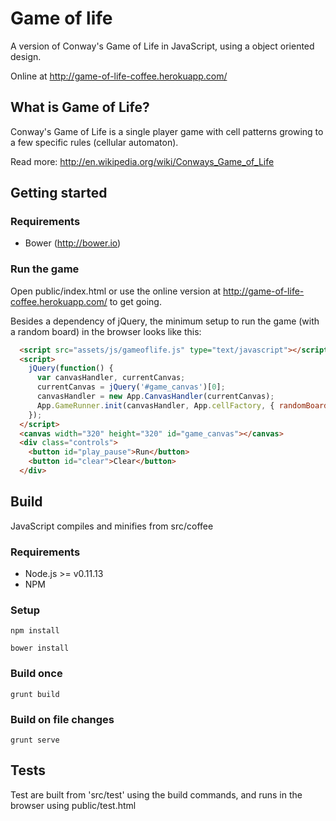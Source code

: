 # Game of life

A version of Conway's Game of Life in JavaScript, using a object oriented design.

Online at http://game-of-life-coffee.herokuapp.com/

## What is Game of Life?

  Conway's Game of Life is a single player game with cell patterns growing to a few specific rules (cellular automaton).

  Read more: http://en.wikipedia.org/wiki/Conways_Game_of_Life

## Getting started

### Requirements

  * Bower (http://bower.io)

### Run the game

Open public/index.html or use the online version at http://game-of-life-coffee.herokuapp.com/ to get going.

Besides a dependency of jQuery, the minimum setup to run the game (with a random board) in the browser looks like this:

```html
  <script src="assets/js/gameoflife.js" type="text/javascript"></script>
  <script>
    jQuery(function() {
      var canvasHandler, currentCanvas;
      currentCanvas = jQuery('#game_canvas')[0];
      canvasHandler = new App.CanvasHandler(currentCanvas);
      App.GameRunner.init(canvasHandler, App.cellFactory, { randomBoard: true});
    });
  </script>
  <canvas width="320" height="320" id="game_canvas"></canvas>
  <div class="controls">
    <button id="play_pause">Run</button>
    <button id="clear">Clear</button>
  </div>
```

## Build

JavaScript compiles and minifies from src/coffee

### Requirements

  * Node.js >= v0.11.13
  * NPM

### Setup

    npm install

    bower install

### Build once

    grunt build

### Build on file changes

    grunt serve

## Tests

Test are built from 'src/test' using the build commands, and runs in the browser using public/test.html
